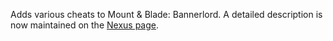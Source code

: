 Adds various cheats to Mount &amp; Blade: Bannerlord.
A detailed description is now maintained on the [Nexus page](https://www.nexusmods.com/mountandblade2bannerlord/mods/1839).
